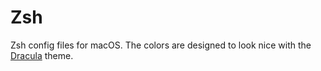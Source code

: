 # Zsh
Zsh config files for macOS. The colors are designed to look nice with the
[Dracula](https://draculatheme.com/) theme.
